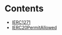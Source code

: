 

# Contents
- [IERC1271](IERC1271.sol/interface.IERC1271.md)
- [IERC20PermitAllowed](IERC20PermitAllowed.sol/interface.IERC20PermitAllowed.md)
